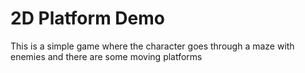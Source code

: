 # 2D Platform Demo
This is a simple game where the character goes through a maze with enemies and there are some moving platforms